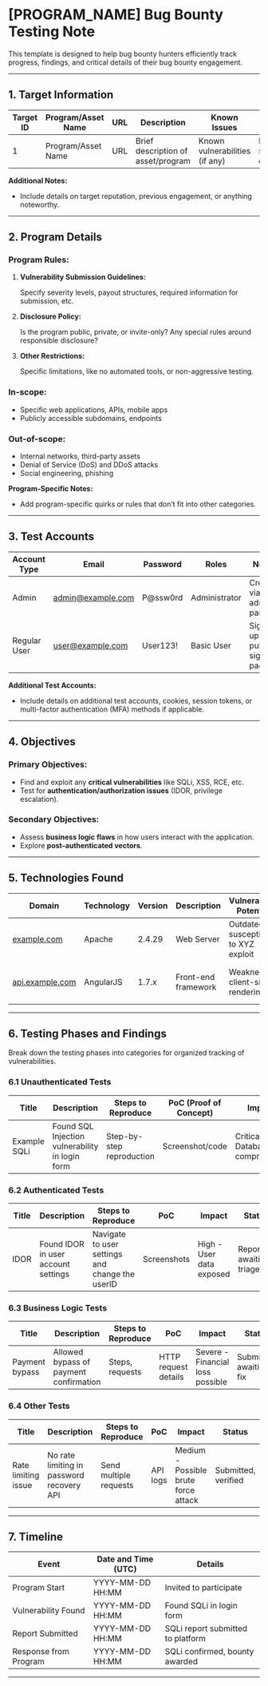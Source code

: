 # [PROGRAM_NAME] Bug Bounty Testing Note

This template is designed to help bug bounty hunters efficiently track progress, findings, and critical details of their bug bounty engagement.

---

## 1. Target Information

| Target ID | Program/Asset Name | URL | Description | Known Issues | Scope (In/Out) | Status | Additional Notes |
| --- | --- | --- | --- | --- | --- | --- | --- |
| 1 | Program/Asset Name | URL | Brief description of asset/program | Known vulnerabilities (if any) | In-scope/Out-of-scope | Active/Inactive | Any extra details or concerns |

**Additional Notes:**

- Include details on target reputation, previous engagement, or anything noteworthy.

---

## 2. Program Details

### **Program Rules:**

1. **Vulnerability Submission Guidelines:**
    
    Specify severity levels, payout structures, required information for submission, etc.
    
2. **Disclosure Policy:**
    
    Is the program public, private, or invite-only? Any special rules around responsible disclosure?
    
3. **Other Restrictions:**
    
    Specific limitations, like no automated tools, or non-aggressive testing.
    

### **In-scope:**

- Specific web applications, APIs, mobile apps
- Publicly accessible subdomains, endpoints

### **Out-of-scope:**

- Internal networks, third-party assets
- Denial of Service (DoS) and DDoS attacks
- Social engineering, phishing

**Program-Specific Notes:**

- Add program-specific quirks or rules that don’t fit into other categories.

---

## 3. Test Accounts

| Account Type | Email | Password | Roles | Notes |
| --- | --- | --- | --- | --- |
| Admin | [admin@example.com](mailto:admin@example.com) | P@ssw0rd | Administrator | Created via admin panel |
| Regular User | [user@example.com](mailto:user@example.com) | User123! | Basic User | Signed up via public signup page |

**Additional Test Accounts:**

- Include details on additional test accounts, cookies, session tokens, or multi-factor authentication (MFA) methods if applicable.

---

## 4. Objectives

### **Primary Objectives:**

- Find and exploit any **critical vulnerabilities** like SQLi, XSS, RCE, etc.
- Test for **authentication/authorization issues** (IDOR, privilege escalation).

### **Secondary Objectives:**

- Assess **business logic flaws** in how users interact with the application.
- Explore **post-authenticated vectors**.

---

## 5. Technologies Found

| Domain | Technology | Version | Description | Vulnerability Potential | Additional Notes |
| --- | --- | --- | --- | --- | --- |
| [example.com](http://example.com/) | Apache | 2.4.29 | Web Server | Outdated, susceptible to XYZ exploit | Notes on tech stack impact |
| [api.example.com](http://api.example.com/) | AngularJS | 1.7.x | Front-end framework | Weakness in client-side rendering | Notes on any known bugs |

---

## 6. Testing Phases and Findings

Break down the testing phases into categories for organized tracking of vulnerabilities.

### 6.1 **Unauthenticated Tests**

| Title | Description | Steps to Reproduce | PoC (Proof of Concept) | Impact | Status |
| --- | --- | --- | --- | --- | --- |
| Example SQLi | Found SQL Injection vulnerability in login form | Step-by-step reproduction | Screenshot/code | Critical - Database compromised | Reported |

### 6.2 **Authenticated Tests**

| Title | Description | Steps to Reproduce | PoC | Impact | Status |
| --- | --- | --- | --- | --- | --- |
| IDOR | Found IDOR in user account settings | Navigate to user settings and change the userID | Screenshots | High - User data exposed | Reported, awaiting triage |

### 6.3 **Business Logic Tests**

| Title | Description | Steps to Reproduce | PoC | Impact | Status |
| --- | --- | --- | --- | --- | --- |
| Payment bypass | Allowed bypass of payment confirmation | Steps, requests | HTTP request details | Severe - Financial loss possible | Submitted, awaiting fix |

### 6.4 **Other Tests**

| Title | Description | Steps to Reproduce | PoC | Impact | Status |
| --- | --- | --- | --- | --- | --- |
| Rate limiting issue | No rate limiting in password recovery API | Send multiple requests | API logs | Medium - Possible brute force attack | Submitted, verified |

---

## 7. Timeline

| Event | Date and Time (UTC) | Details |
| --- | --- | --- |
| Program Start | YYYY-MM-DD HH:MM | Invited to participate |
| Vulnerability Found | YYYY-MM-DD HH:MM | Found SQLi in login form |
| Report Submitted | YYYY-MM-DD HH:MM | SQLi report submitted to platform |
| Response from Program | YYYY-MM-DD HH:MM | SQLi confirmed, bounty awarded |

---
